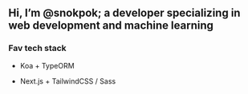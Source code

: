 <h2>Hi, I’m @snokpok; a developer specializing in web development and machine learning</h2>

<h3>Fav tech stack</h3>

- Koa + TypeORM

- Next.js + TailwindCSS / Sass
